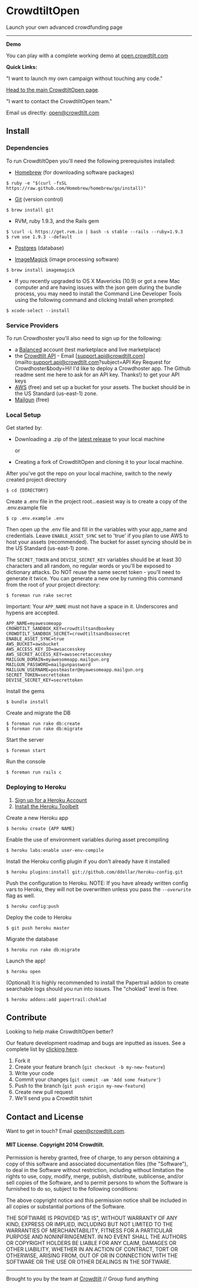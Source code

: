 # CrowdtiltOpen

Launch your own advanced crowdfunding page

---
**Demo**

You can play with a complete working demo at [open.crowdtilt.com](http://open.crowdtilt.com)

**Quick Links:**

"I want to launch my own campaign without touching any code."

[Head to the main CrowdtiltOpen page](http://open.crowdtilt.com).

"I want to contact the CrowdtiltOpen team."

Email us directly: [open@crowdtilt.com](mailto:open@crowdtilt.com)

## Install

### Dependencies
To run CrowdtiltOpen you'll need the following prerequisites installed:

* [Homebrew](http://brew.sh/) (for downloading software packages)

```
$ ruby -e "$(curl -fsSL https://raw.github.com/Homebrew/homebrew/go/install)"
```
* [Git](http://git-scm.com/) (version control)

```
$ brew install git
```
* RVM, ruby 1.9.3, and the Rails gem

```
$ \curl -L https://get.rvm.io | bash -s stable --rails --ruby=1.9.3
$ rvm use 1.9.3 --default
```
* [Postgres](https://devcenter.heroku.com/articles/heroku-postgresql#local-setup) (database)

* [ImageMagick](http://www.imagemagick.org/script/index.php) (image processing software)

```
$ brew install imagemagick
```

* If you recently upgraded to OS X Mavericks (10.9) or got a new Mac computer and are having issues with the json gem during the bundle process, you may need to install the Command Line Developer Tools using the following command and clicking Install when prompted:

```
$ xcode-select --install
```

### Service Providers
To run Crowdhoster you'll also need to sign up for the following:

* a [Balanced](https://www.balancedpayments.com/) account (test marketplace and live marketplace)
* the [Crowdtilt API](https://www.crowdtilt.com/learn/developers) - Email [support.api@crowdtilt.com](mailto:support.api@crowdtilt.com?subject=API Key Request for Crowdhoster&body=Hi! I'd like to deploy a Crowdhoster app. The Github readme sent me here to ask for an API key. Thanks!) to get your API keys
* [AWS](http://aws.amazon.com/s3/) (free) and set up a bucket for your assets. The bucket should be in the US Standard (us-east-1) zone.
* [Mailgun](http://www.mailgun.com/) (free)

### Local Setup

Get  started by:

* Downloading a .zip of the [latest release](https://github.com/Crowdtilt/CrowdtiltOpen/releases) to your local machine

  or

* Creating a fork of CrowdtiltOpen and cloning it to your local machine.



After you've got the repo on your local machine, switch to the newly created project directory

```
$ cd {DIRECTORY}
```

Create a .env file in the project root…easiest way is to create a copy of the .env.example file


```
$ cp .env.example .env
```


Then open up the .env file and fill in the variables with your app_name and credentials. Leave `ENABLE_ASSET_SYNC` set to 'true' if you plan to use AWS to host your assets (recommended). The bucket for asset syncing should be in the US Standard (us-east-1) zone.

The `SECRET_TOKEN`  and `DEVISE_SECRET_KEY` variables should be at least 30 characters and all random, no regular words or you'll be exposed to dictionary attacks.  Do NOT reuse the same secret token - you'll need to generate it twice. You can generate a new one by running this command from the root of your project directory:

```
$ foreman run rake secret
```

Important: Your `APP_NAME` must not have a space in it. Underscores and hypens are accepted.

```
APP_NAME=myawesomeapp
CROWDTILT_SANDBOX_KEY=crowdtiltsandboxkey
CROWDTILT_SANDBOX_SECRET=crowdtiltsandboxsecret
ENABLE_ASSET_SYNC=true
AWS_BUCKET=awsbucket
AWS_ACCESS_KEY_ID=awsaccesskey
AWS_SECRET_ACCESS_KEY=awssecretaccesskey
MAILGUN_DOMAIN=myawesomeapp.mailgun.org
MAILGUN_PASSWORD=mailgunpassword
MAILGUN_USERNAME=postmaster@myawesomeapp.mailgun.org
SECRET_TOKEN=secrettoken
DEVISE_SECRET_KEY=secrettoken
```

Install the gems

```
$ bundle install
```

Create and migrate the DB

```
$ foreman run rake db:create
$ foreman run rake db:migrate
```

Start the server

```
$ foreman start
```

Run the console

```
$ foreman run rails c
```

### Deploying to Heroku

1. [Sign up for a Heroku Account](https://www.heroku.com/)
2. [Install the Heroku Toolbelt](https://toolbelt.heroku.com/)

Create a new Heroku app

```
$ heroku create {APP NAME}
```

Enable the use of environment variables during asset precompiling

```
$ heroku labs:enable user-env-compile
```

Install the Heroku config plugin if you don't already have it installed

```
$ heroku plugins:install git://github.com/ddollar/heroku-config.git
```

Push the configuration to Heroku.
NOTE: If you have already written config vars to Heroku, they will not be overwritten unless you pass the `--overwrite` flag as well.

```
$ heroku config:push
```

Deploy the code to Heroku

```
$ git push heroku master
```

Migrate the database

```
$ heroku run rake db:migrate
```

Launch the app!

```
$ heroku open
```

(Optional) It is highly recommended to install the Papertrail addon to create searchable logs should you run into issues. The "choklad" level is free.

```
$ heroku addons:add papertrail:choklad
```

## Contribute

Looking to help make CrowdtiltOpen better?

Our feature development roadmap and bugs are inputted as issues. See a complete list by [clicking here](https://github.com/Crowdtilt/CrowdtiltOpen/issues).

1. Fork it
2. Create your feature branch (`git checkout -b my-new-feature`)
3. Write your code
4. Commit your changes (`git commit -am 'Add some feature'`)
5. Push to the branch (`git push origin my-new-feature`)
6. Create new pull request
7. We'll send you a Crowdtilt tshirt

## Contact and License

Want to get in touch? Email [open@crowdtilt.com](mailto:open@crowdtilt.com).

#### MIT License. Copyright 2014 Crowdtilt.
Permission is hereby granted, free of charge, to any person obtaining
a copy of this software and associated documentation files (the
"Software"), to deal in the Software without restriction, including
without limitation the rights to use, copy, modify, merge, publish,
distribute, sublicense, and/or sell copies of the Software, and to
permit persons to whom the Software is furnished to do so, subject to
the following conditions:

The above copyright notice and this permission notice shall be
included in all copies or substantial portions of the Software.

THE SOFTWARE IS PROVIDED "AS IS", WITHOUT WARRANTY OF ANY KIND,
EXPRESS OR IMPLIED, INCLUDING BUT NOT LIMITED TO THE WARRANTIES OF
MERCHANTABILITY, FITNESS FOR A PARTICULAR PURPOSE AND
NONINFRINGEMENT. IN NO EVENT SHALL THE AUTHORS OR COPYRIGHT HOLDERS BE
LIABLE FOR ANY CLAIM, DAMAGES OR OTHER LIABILITY, WHETHER IN AN ACTION
OF CONTRACT, TORT OR OTHERWISE, ARISING FROM, OUT OF OR IN CONNECTION
WITH THE SOFTWARE OR THE USE OR OTHER DEALINGS IN THE SOFTWARE.

---
Brought to you by the team at [Crowdtilt](http://crowdtilt.com) // Group fund anything

